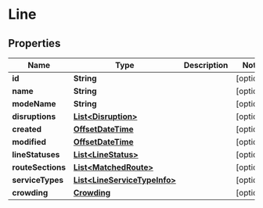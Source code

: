 
# Line

## Properties
Name | Type | Description | Notes
------------ | ------------- | ------------- | -------------
**id** | **String** |  |  [optional]
**name** | **String** |  |  [optional]
**modeName** | **String** |  |  [optional]
**disruptions** | [**List&lt;Disruption&gt;**](Disruption.md) |  |  [optional]
**created** | [**OffsetDateTime**](OffsetDateTime.md) |  |  [optional]
**modified** | [**OffsetDateTime**](OffsetDateTime.md) |  |  [optional]
**lineStatuses** | [**List&lt;LineStatus&gt;**](LineStatus.md) |  |  [optional]
**routeSections** | [**List&lt;MatchedRoute&gt;**](MatchedRoute.md) |  |  [optional]
**serviceTypes** | [**List&lt;LineServiceTypeInfo&gt;**](LineServiceTypeInfo.md) |  |  [optional]
**crowding** | [**Crowding**](Crowding.md) |  |  [optional]




